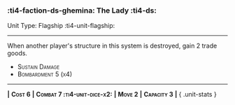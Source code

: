 ### :ti4-faction-ds-ghemina: **The Lady** :ti4-ds:

Unit Type: Flagship :ti4-unit-flagship:

---

When another player's structure in this system is destroyed, gain 2 trade goods.

* <span style="font-variant:small-caps;">Sustain Damage</span> 
* <span style="font-variant:small-caps;">Bombardment 5 (x4)</span> 

---

__|__ <span style="font-variant:small-caps;white-space: nowrap;">**Cost 6**</span> __|__ <span style="font-variant:small-caps;white-space: nowrap;">**Combat 7 :ti4-unit-dice-x2:**</span> __|__ <span style="font-variant:small-caps;white-space: nowrap;">**Move 2**</span> __|__ <span style="font-variant:small-caps;white-space: nowrap;">**Capacity 3**</span> __|__
{ .unit-stats }
